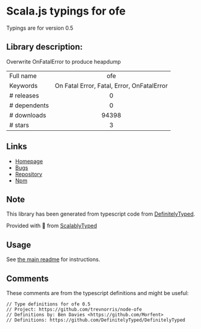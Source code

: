 
# Scala.js typings for ofe

Typings are for version 0.5

## Library description:
Overwrite OnFatalError to produce heapdump

|                    |                 |
| ------------------ | :-------------: |
| Full name          | ofe |
| Keywords           | On Fatal Error, Fatal, Error, OnFatalError |
| # releases         | 0 |
| # dependents       | 0 |
| # downloads        | 94398 |
| # stars            | 3 |

## Links
- [Homepage](https://github.com/trevnorris/node-ofe)
- [Bugs](https://github.com/trevnorris/node-ofe/issues)
- [Repository](https://github.com/trevnorris/node-ofe)
- [Npm](https://www.npmjs.com/package/ofe)
    


## Note
This library has been generated from typescript code from [DefinitelyTyped](https://definitelytyped.org).

Provided with :purple_heart: from [ScalablyTyped](https://github.com/oyvindberg/ScalablyTyped)

## Usage
See [the main readme](../../readme.md) for instructions.

## Comments

These comments are from the typescript definitions and might be useful:
```
// Type definitions for ofe 0.5
// Project: https://github.com/trevnorris/node-ofe
// Definitions by: Ben Davies <https://github.com/Morfent>
// Definitions: https://github.com/DefinitelyTyped/DefinitelyTyped

```

